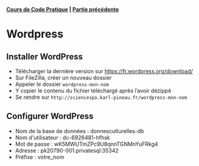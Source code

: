 **[Cours de Code Pratique](../README.md) | [Partie précédente](../javascript/README.md)**

# Wordpress

## Installer WordPress
- Télécharger la dernière version sur https://fr.wordpress.org/download/
- Sur FileZilla, créer un nouveau dossier
- Appeler le dossier `wordpress-mon-nom`
- Y copier le contenu du fichier téléchargé après l’avoir dézippé
- Se rendre sur `http://sciencespo.karl-pineau.fr/wordpress-mon-nom`

## Configurer WordPress
- Nom de la base de données : donnesculturelles-db
- Nom d'utilisateur : dc-6926481-hfhsk
- Mot de passe : wK5MWUTmZPc9U8qnnTGNMnYuFRkg4
- Adresse : pk20790-001.privatesql:35342
- Préfixe : votre_nom



